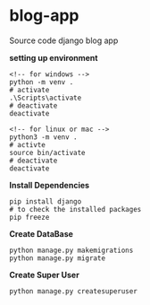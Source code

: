 # blog-app
Source code django blog app

**setting up environment**
```
<!-- for windows -->
python -m venv .
# activate
.\Scripts\activate
# deactivate
deactivate
```
 ``` 
<!-- for linux or mac -->
python3 -m venv .
# activte
source bin/activate
# deactivate 
deactivate
```

**Install Dependencies**
```
pip install django
# to check the installed packages 
pip freeze
 ```

**Create DataBase**
```
python manage.py makemigrations
python manage.py migrate
```
 
**Create Super User**
```
python manage.py createsuperuser
```
